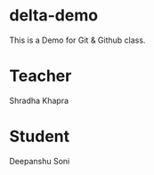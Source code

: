 # delta-demo
This is a Demo for Git &amp; Github class.

# Teacher
Shradha Khapra

# Student
Deepanshu Soni
